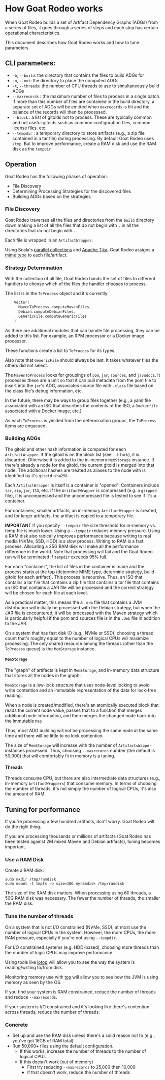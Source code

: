 # How Goat Rodeo works

When Goat Rodeo builds a set of Artifact Dependency Graphs (ADGs) from
a series of files, it goes through a series of steps and each step
has certain operational characteristics.

This document describes how Goat Rodeo works and how to tune parameters.

## CLI parameters:

     
* `-b`, `--build`: the directory that contains the files to build ADGs for
* `-o`, `--out`: the directory to place the computed ADGs
* `-t`, `--threads`: the number of CPU threads to use to simultaneously build ADGs
* `--maxrecords` : the maximum number of files to process in a single batch. If more
   than this number of files are contained in the build directory, a separate set of ADGs
   will be emitted when `maxrecords` is hit and the balance of the records will then be processed.
* `--block` : a list of gitoids not to process. These are typically common and not useful gitoids such as
   common configuration files, common license files, etc.
* `--tempdir` : a temporary directory to store artifacts (e.g., a zip file contained in a tar file) during
  processing. By default Goat Rodeo uses `/tmp`. But to improve performance, create a RAM disk and
  use the RAM disk as the `tempdir`

## Operation

Goat Rodeo has the following phases of operation:

* File Discovery
* Determining Processing Strategies for the discovered files
* Building ADGs based on the strategies

### File Discovery

Goat Rodeo traverses all the files and directories from the `build` directory down
making a list of all the files that do not begin with `.` in all the directories that
do not begin with `.`.

Each file is wrapped in an `ArtifactWrapper`.

Using Scala's [parallel collections](https://docs.scala-lang.org/overviews/parallel-collections/overview.html)
and [Apache Tika](https://tika.apache.org/), Goat Rodeo assigns a [mime type](https://en.wikipedia.org/wiki/MIME)
to each file/artifact.

### Strategy Determination

With the collection of all file, Goat Rodeo hands the set of files to different
handlers to choose which of the files the handler chooses to process.

The list is in the `ToProcess` object and it's currently:

```scala
    Vector(
      MavenToProcess.computeMavenFiles,
      Debian.computeDebianFiles,
      GenericFile.computeGenericFiles
    )
```

As there are additional modules that can handle file processing, they can
be added to this list. For example, an RPM processor or a Docker image processor.

These functions create a list to `ToProcess` for its types.

Also note that `GenericFile` should always be last. It takes whatever files the
others did not select.

The `MavenToProcess` looks for groupings of `pom`, `jar`, `sources`, and `javadocs`. It processes
these are a unit so that it can pull metadata from the pom file to insert into the `jar`'s ADG,
associates source file with `.class` file based on the class file's debug information, etc.

In the future, there may be ways to group files together (e.g., a yaml file associated with an ISO
that describes the contents of the ISO, a `Dockerfile` associated with a Docker image, etc.)

As each `ToProcess` is yielded from the determination groups, the `ToProcess` items are
enqueued.

### Building ADGs

The gitoid and other hash information is computed for each `ArtifactWrapper`. If the gitoid is on
the block list (see `--block`), it is discarded. Otherwise it is added to the in-memory `MemStorage`
instance. If there's already a node for the gitoid, the current gitoid is merged into that node.
The additional hashes are treated as aliases to the node with is identified by it's `gitoid:sha256`.

Each `ArtifactWrapper` is itself is a container is "opened". Containers include `tar`, `zip`, `jar`,
`ISO`, etc. If the `ArtifactWrapper` is compressed (e.g. a `gzipped` file), it is uncompressed and the
uncompressed file is tested to see if it's a container.

For containers, smaller artifacts, an in-memory `ArtifactWrapper` is created, and for larger artifacts,
the artifact is copied to a temporary file.

**IMPORTANT** If you specify `--tempdir` the size threshold for in-memory vs. temp file is much lower. Using
a `--tempdir` reduces memory pressure. Using a RAM disk also radically improves performance because writing
to real media (NVMe, SSD, HDD) is a slow process. Writing to RAM is a fast process. Allocating a 25G RAM
disk will make all the performance difference in the world. Note that processing will fail and the Goat Rodeo
run will be terminated if `tempdir` exceeds 95% full.

For each "container", the list of files in the container is made and the process starts at the top (determine
MIME type, determine strategy, build gitoid for each artifact). This process is recursive. Thus, an ISO that
contains a tar file that contains a zip file that contains a tar file that contains an ISO that contains a JAR
file will be processed and the correct strategy will be chosen for each file at each level.

As a practical matter, this means the a `.deb` file that contains a JVM distribution will initially be processed
with the Debian strategy, but when the JAR file is encountered, it will be processed with the Maven strategy which
is particularly helpful if the pom and sources file is in the `.deb` file in addition to the JAR.

On a system that has fast disk IO (e.g., NVMe or SSD), choosing a thread count that's roughly equal to the number
of logical CPUs will maximize processing. The only shared resource among the threads (other than the `ToProcess`
queue) is the `MemStorage` instance.

#### `MemStorage` 

The "graph" of artifacts is kept in `MemStorage`, and in-memory data structure that stores all the nodes in the graph.

`MemStorage` is a low-lock structure that uses node-level locking to avoid write contention and an immutable
representation of the data for lock-free reading.

When a node is created/modified, there's an atomically executed block that reads the current node value, passes
that to a function that merges additional node information, and then merges the changed node back into the immutable
`Map`

Thus, most ADG building will not be processing the same node at the same time and there will be little to no
lock contention.

The size of `MemStorage` will increase with the number of `ArtifactsWapper` instances processed. Thus,
choosing `--maxrecords` number (the default is 50,000) that will comfortably fit in memory is a tuning.

#### Threads

Threads consume CPU, but there are also intermediate data structures (e.g., in-memory `ArtifactWrappers`) that
consume memory. In terms of choosing the number of threads, it's not simply the number of logical CPUs, it's
also the amount of RAM.

## Tuning for performance

If you're processing a few hundred artifacts, don't worry. Goat Rodeo will do the right thing.

If you are processing thousands or millions of artifacts (Goat Rodeo has been tested against 2M mixed
Maven and Debian artifacts), tuning becomes important.

### Use a RAM Disk

Create a RAM disk:

```shell
sudo mkdir /tmp/ramdisk
sudo mount -t tmpfs -o size=10G myramdisk /tmp/ramdisk
```

The size of the RAM disk matters. When processing using 60 threads, a 50G RAM disk
was necessary. The fewer the number of threads, the smaller the RAM disk.

### Tune the number of threads

On a system that is not I/O constrained (NVMe, SSD), at most use the number of logical CPUs in the system.
However, the more CPUs, the more RAM pressure, especially if you're not using `--tempdir`.

For I/O constrained systems (e.g. HDD-based), choosing more threads than the number of logic CPUs may
improve performance.

Using tools like [iotop](https://www.geeksforgeeks.org/iotop-command-in-linux-with-examples/) will allow you
to see the way the system is reading/writing to/from disk.

Monitoring memory use with [top](https://www.man7.org/linux/man-pages/man1/top.1.html) will allow you to
see how the JVM is using memory as seen by the OS.

If you find your system is RAM constrained, reduce the number of threads and reduce `--maxrecords`.

If your system is I/O constrained and it's looking like there's contention across threads, reduce the
number of threads.

### Concrete

* Set up and use the RAM disk unless there's a solid reason not to (e.g., you've got 16GB of RAM total)
* Run 50,000+ files using the default configuration.
     * If this works, increase the number of threads to the number of logical CPUs
     * If this doesn't work (out of memory)
         * First try reducing `--maxrecords` to 25,000 then 10,000
         * If that doesn't work, reduce the number of threads

